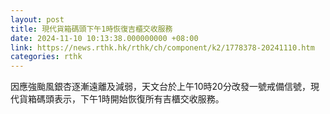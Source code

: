 ```yaml
---
layout: post
title: 現代貨箱碼頭下午1時恢復吉櫃交收服務
date: 2024-11-10 10:13:38.000000000 +08:00
link: https://news.rthk.hk/rthk/ch/component/k2/1778378-20241110.htm
categories: rthk
---
```


因應強颱風銀杏逐漸遠離及減弱，天文台於上午10時20分改發一號戒備信號，現代貨箱碼頭表示，下午1時開始恢復所有吉櫃交收服務。
